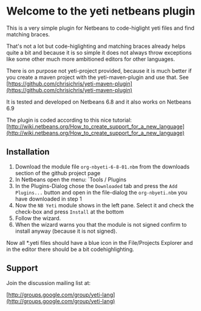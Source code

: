 Welcome to the yeti netbeans plugin
===================================

This is a very simple plugin for Netbeans to code-higlight yeti files and find matching braces.

That's not a lot but code-higlighting and matching braces already helps quite a bit and because it is so simple it does not always throw exceptions like 
some other much more ambitioned editors for other languages.

There is on purpose not yeti-project provided, because it is much better if you create a maven project with the yeti-maven-plugin and use that.
See [https://github.com/chrisichris/yeti-maven-plugin](https://github.com/chrisichris/yeti-maven-plugin) 

It is tested and developed on Netbeans 6.8 and it also works on Netbeans 6.9  

The plugin is coded according to this nice tutorial: [http://wiki.netbeans.org/How_to_create_support_for_a_new_language](http://wiki.netbeans.org/How_to_create_support_for_a_new_language) 

## Installation

1. Download the module file `org-nbyeti-6-8-01.nbm` from the downloads section of the github project page
2. In Netbeans open the menu: `Tools / Plugins
3. In the Plugins-Dialog chose the `Downloaded` tab and press the `Add Plugins...` button and open in the file-dialog the `org-nbyeti.nbm` you have downloaded in step 1
5. Now the `NB Yeti` module shows in the left pane. Select it and check the check-box and press `Install` at the bottom
5. Follow the wizard.
6. When the wizard warns you that the module is not signed confirm to install anyway (because it is not signed).

Now all *.yeti files should have a blue icon in the File/Projects Explorer and in the editor there should be a bit codehighlighting. 

## Support

Join the discussion mailing list at:

[http://groups.google.com/group/yeti-lang](http://groups.google.com/group/yeti-lang)
